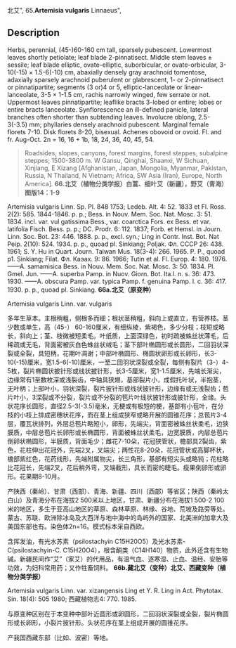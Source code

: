 北艾",
65.**Artemisia vulgaris** Linnaeus",

## Description
Herbs, perennial, (45-)60-160 cm tall, sparsely pubescent. Lowermost leaves shortly petiolate; leaf blade 2-pinnatisect. Middle stem leaves ± sessile; leaf blade elliptic, ovate-elliptic, suborbicular, or ovate-orbicular, 3-10(-15) × 1.5-6(-10) cm, abaxially densely gray arachnoid tomentose, adaxially sparsely arachnoid puberulent or glabrescent, 1- or 2-pinnatisect or pinnatipartite; segments (3 or)4 or 5, elliptic-lanceolate or linear-lanceolate, 3-5 × 1-1.5 cm, rachis narrowly winged, few serrate or not. Uppermost leaves pinnatipartite; leaflike bracts 3-lobed or entire; lobes or entire bracts lanceolate. Synflorescence an ill-defined panicle, lateral branches often shorter than subtending leaves. Involucre oblong, 2.5-3(-3.5) mm; phyllaries densely arachnoid pubescent. Marginal female florets 7-10. Disk florets 8-20, bisexual. Achenes obovoid or ovoid. Fl. and fr. Aug-Oct. 2n = 16, 16 + 1b, 18, 24, 36, 40, 45, 54.

> Roadsides, slopes, canyons, forest margins, forest steppes, subalpine steppes; 1500-3800 m. W Gansu, Qinghai, Shaanxi, W Sichuan, Xinjiang, E Xizang [Afghanistan, Japan, Mongolia, Myanmar, Pakistan, Russia, N Thailand, N Vietnam; Africa, SW Asia (Iran), Europe, North America].
**66.北艾（植物分类学报）白蒿、细叶艾（新疆），野艾（青海）图版14：1-9**

Artemisia vulgaris Linn. Sp. Pl. 848 1753; Ledeb. Alt. 4: 52. 1833 et Fl. Ross. 2(2): 585. 1844-1846. p. p.; Bess. in Nouv. Mem. Soc. Nat. Mosc. 3: 51. 1834. incl. var. vul gatissima Bess., var. coarctica Fors. ex Bess. et var. latifolia Fisch. Bess. p. p.; DC. Prodr. 6: 112. 1837; Forb. et Hemsl. in Journ. Linn. Soc. Bot. 23: 446. 1888. p. p., excl. syn.; Ling in Contr. Inst. Bot. Nat Peip. 2(10): 524. 1934. p. p., quoad pl. Sinkiang; Poljak. Фл. СССР 26: 438. 1961; S. Y. Hu in Quart. Journ. Taiwan Mus. 18(3-4): 266. 1965. P. P., quoad p1. Sinkiang; Filat. Фл. Каэах. 9: 86. 1966; Tutin et al. Fl. Europ. 4: 180. 1976. ——A. samamisica Bess. in Nouv. Mem. Soc. Nat. Mosc. 3: 50. 1834. Pl. Gmel. Jun. ——A. superba Pamp. in Nuov. Giorn. Bot. Ita.l. n. s. 36: 473. 1930. ——A. obscura Pamp. var. typica Pamp. f. genuina Pamp. l. c. 36: 417. 1930. p. p., quoad pl. Sinkiang.
**66a.北艾（原变种）**

Artemisia vulgaris Linn. var. vulgaris

多年生草本。主根稍粗，侧根多而细；根状茎稍粗，斜向上或直立，有营养枝。茎少数或单生，高（45-） 60-160厘米，有细纵棱，紫褐色，多少分枝；枝短或略长，斜向上；茎、枝微被短柔毛。叶纸质，上面深绿色，初时疏被蛛丝状薄毛，后稀疏或无毛，背面密被灰白色蛛丝状绒毛；茎下部叶椭圆形或长圆形，二回羽状深裂或全裂，具短柄，花期叶凋谢；中部叶椭圆形、椭圆状卵形或长卵形，长3-10(-15)厘米，宽1.5-6(-10)厘米，一至二回羽状深裂或全裂，每侧有裂片（3-）4-5枚，裂片椭圆状披针形或线状披针形，长3-5厘米，宽1-1.5厘米，先端长渐尖，边缘常有1至数枚深或浅裂齿，中轴具狭翅，基部裂片小，成假托叶状，半抱茎，无叶柄；上部叶小，羽状深裂，裂片披针形或线状披针形，边缘有或无浅裂齿；苞片叶小，3深裂或不分裂，裂片或不分裂的苞片叶线状披针形或披针形，全缘。头状花序长圆形，直径2.5-3(-3.5)毫米，无梗或有极短的梗，基部有小苞叶，在分枝的小枝上排成密穗状花序，而在茎上组成狭窄或略开展的圆锥花序；总苞片3-4层，覆瓦状排列，外层总苞片略短小，卵形，先端尖，背面密被蛛丝状柔毛，边狭膜质，中层总苞片长卵形或长椭圆形，背面被蛛丝状柔毛，边宽膜质，内层总苞片倒卵状椭圆形，半膜质，背面毛少；雌花7-10朵，花冠狭管状，檐部具2裂齿，紫色，花柱伸出花冠外，先端2叉，叉端尖；两性花8-20朵，花冠管状或高脚杯状，檐部紫红色，花药线形，先端附属物尖，长三角形，基部有短尖头或略钝；花柱略比花冠长，先端2叉，花后稍外弯，叉端截形，具长而密的睫毛。瘦果倒卵形或卵形。花果期8-10月。

产陕西（秦岭）、甘肃（西部）、青海、新疆、四川（西部）等省区；陕西（秦岭太白山）及青海分布在海拔2 500米以上地区，甘肃、新疆分布在海拔1 500-2 100米的地区，多生于亚高山地区的草原、森林草原、林缘、谷地、荒坡及路旁等处。蒙古、苏联、欧洲除冰岛及大西洋与地中海中的岛屿外的国家、北美洲的加拿大及美国东部也有。染色体2n=16。模式标本采自西欧。

含挥发油，有光水苏素（psilostachyin C15H20O5）及光水苏素-C(psilostachyin-C. C15H20O4），根含酮类（C14H140）物质，此外还含有生物碱。新疆民间作“艾”（家艾）的代用品，有温气血、逐寒湿、止血、温经、安胎等功效，为妇科常用药；又作牲畜饲料。
**66b.藏北艾（变种）北艾、西藏变种（植物分类学报）**

Artemisia vulgaris Linn. var. xizangensis Ling et Y. R. Ling in Act. Phytotax. Sin. 18(4): 505 1980; 西藏植物志4: 770. 1985.

与原变种区别在于本变种中部叶近圆形或卵圆形，二回羽状深裂或全裂，裂片椭圆形或长卵形，小裂片披针形。头状花序在茎上组成开展的圆锥花序。

产我国西藏东部（比如、波密）等地。
